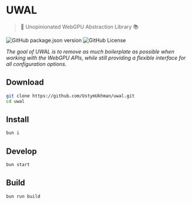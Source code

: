 <!-- <p align="center"> -->
  <!-- <img alt="GitHub deployments" src="https://img.shields.io/github/deployments/UstymUkhman/uwal/github-pages?style=flat-square" /> -->
  <!-- <img alt="NPM bundle size" src="https://img.shields.io/bundlephobia/min/uwal?style=flat-square" /> -->
  <!-- <img alt="GitHub package.json version" src="https://img.shields.io/github/package-json/v/UstymUkhman/uwal?color=orange&style=flat-square" /> -->
  <!-- <img alt="GitHub License" src="https://img.shields.io/github/license/UstymUkhman/uwal?color=lightgrey&style=flat-square" /> -->
<!-- </p> -->

# UWAL

> 🎨 Unopinionated WebGPU Abstraction Library 📚

<!-- ![GitHub deployments](https://img.shields.io/github/deployments/UstymUkhman/uwal/github-pages?style=flat-square) -->
<!-- ![npm bundle size](https://img.shields.io/bundlephobia/min/uwal?style=flat-square) -->
![GitHub package.json version](https://img.shields.io/github/package-json/v/UstymUkhman/uwal?color=orange&style=flat-square)
![GitHub License](https://img.shields.io/github/license/UstymUkhman/uwal?color=lightgrey&style=flat-square)

_The goal of UWAL is to remove as much boilerplate as possible when working with the WebGPU APIs, while still providing a flexible interface for all configuration options._

## Download

```bash
git clone https://github.com/UstymUkhman/uwal.git
cd uwal
```

## Install

```bash
bun i
```

## Develop

```bash
bun start
```

## Build

```bash
bun run build
```
